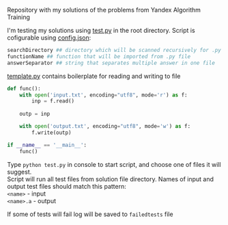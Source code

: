 Repository with my solutions of the problems from Yandex Algorithm Training

I'm testing my solutions using [test.py](test.py) in the root directory.   Script is cofigurable using [config.json](config.json):

```python 
searchDirectory ## directory which will be scanned recursively for .py files
functionName ## function that will be imported from .py file
answerSeparator ## string that separates multiple answer in one file
```

[template.py](template.py) contains boilerplate for reading and writing to file
```python
def func():
    with open('input.txt', encoding="utf8", mode='r') as f:
        inp = f.read()
    
    outp = inp

    with open('output.txt', encoding="utf8", mode='w') as f:
        f.write(outp)

if __name__ == '__main__':
    func()
```

Type `python test.py` in console to start script, and choose one of files it will suggest.  
Script will run all test files from solution file directory. Names of input and output test files should match this pattern:  
`<name>` - input  
`<name>.a` - output  

If some of tests will fail log will be saved to `failedtests` file
